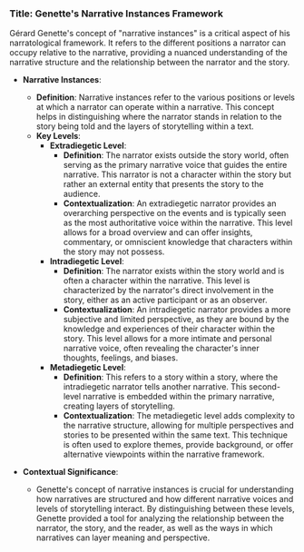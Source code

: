 ### Title: **Genette's Narrative Instances Framework**

Gérard Genette's concept of "narrative instances" is a critical aspect of his narratological framework. It refers to the different positions a narrator can occupy relative to the narrative, providing a nuanced understanding of the narrative structure and the relationship between the narrator and the story.

- **Narrative Instances**:
  - **Definition**: Narrative instances refer to the various positions or levels at which a narrator can operate within a narrative. This concept helps in distinguishing where the narrator stands in relation to the story being told and the layers of storytelling within a text.
  - **Key Levels**:
    - **Extradiegetic Level**:
      - **Definition**: The narrator exists outside the story world, often serving as the primary narrative voice that guides the entire narrative. This narrator is not a character within the story but rather an external entity that presents the story to the audience.
      - **Contextualization**: An extradiegetic narrator provides an overarching perspective on the events and is typically seen as the most authoritative voice within the narrative. This level allows for a broad overview and can offer insights, commentary, or omniscient knowledge that characters within the story may not possess.
    - **Intradiegetic Level**:
      - **Definition**: The narrator exists within the story world and is often a character within the narrative. This level is characterized by the narrator's direct involvement in the story, either as an active participant or as an observer.
      - **Contextualization**: An intradiegetic narrator provides a more subjective and limited perspective, as they are bound by the knowledge and experiences of their character within the story. This level allows for a more intimate and personal narrative voice, often revealing the character's inner thoughts, feelings, and biases.
    - **Metadiegetic Level**:
      - **Definition**: This refers to a story within a story, where the intradiegetic narrator tells another narrative. This second-level narrative is embedded within the primary narrative, creating layers of storytelling.
      - **Contextualization**: The metadiegetic level adds complexity to the narrative structure, allowing for multiple perspectives and stories to be presented within the same text. This technique is often used to explore themes, provide background, or offer alternative viewpoints within the narrative framework.

- **Contextual Significance**:
  - Genette's concept of narrative instances is crucial for understanding how narratives are structured and how different narrative voices and levels of storytelling interact. By distinguishing between these levels, Genette provided a tool for analyzing the relationship between the narrator, the story, and the reader, as well as the ways in which narratives can layer meaning and perspective.